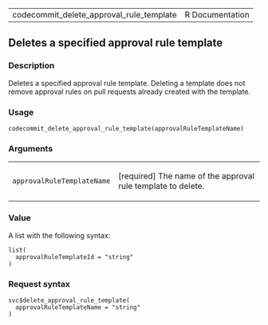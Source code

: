 <table style="width: 100%;">
<tbody>
<tr class="odd">
<td>codecommit_delete_approval_rule_template</td>
<td style="text-align: right;">R Documentation</td>
</tr>
</tbody>
</table>

## Deletes a specified approval rule template

### Description

Deletes a specified approval rule template. Deleting a template does not
remove approval rules on pull requests already created with the
template.

### Usage

    codecommit_delete_approval_rule_template(approvalRuleTemplateName)

### Arguments

<table>
<colgroup>
<col style="width: 35%" />
<col style="width: 65%" />
</colgroup>
<tbody>
<tr class="odd">
<td><code
id="codecommit_delete_approval_rule_template_:_approvalRuleTemplateName">approvalRuleTemplateName</code></td>
<td><p>[required] The name of the approval rule template to
delete.</p></td>
</tr>
</tbody>
</table>

### Value

A list with the following syntax:

    list(
      approvalRuleTemplateId = "string"
    )

### Request syntax

    svc$delete_approval_rule_template(
      approvalRuleTemplateName = "string"
    )
